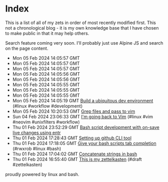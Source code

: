 # Index

This is a list of all of my zets in order of most recently modified first. This not a chronological blog - it is my own knowledge base that I have chosen to make public in that it may help others.

Search feature coming very soon. I'll probably just use Alpine JS and search on the page content.

 - Mon 05 Feb 2024 14:05:57 GMT [](../html/4/) 
 - Mon 05 Feb 2024 14:05:57 GMT [](../html/1/) 
 - Mon 05 Feb 2024 14:05:57 GMT [](../html/5/) 
 - Mon 05 Feb 2024 14:05:56 GMT [](../html/8/) 
 - Mon 05 Feb 2024 14:05:56 GMT [](../html/7/) 
 - Mon 05 Feb 2024 14:05:55 GMT [](../html/3/) 
 - Mon 05 Feb 2024 14:05:55 GMT [](../html/2/) 
 - Mon 05 Feb 2024 14:05:55 GMT [](../html/6/) 
 - Mon 05 Feb 2024 14:05:19 GMT [Build a ubiquitous dev environment](../8/) (#linux #workflow #development)
 - Mon 05 Feb 2024 10:20:53 GMT [Grep files and pass to vim](../7/) 
 - Sun 04 Feb 2024 23:06:33 GMT [I'm going back to Vim](../6/) (#linux #vim #neovim #unixfilters #workflow)
 - Thu 01 Feb 2024 23:52:29 GMT [Bash script development with on-save live changes using entr](../3/) 
 - Thu 01 Feb 2024 17:28:43 GMT [Setting up github CLI tool](../5/) 
 - Thu 01 Feb 2024 17:18:05 GMT [Give your bash scripts tab completion](../4/) (#rwxrob #linux #bash)
 - Thu 01 Feb 2024 17:04:02 GMT [Concatenate strings in bash](../2/) 
 - Thu 01 Feb 2024 16:55:40 GMT [This is my zettelkasten](../1/) (#draft #zettelkasten)


proudly powered by linux and bash.
